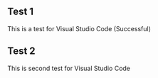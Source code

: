 ## Test 1

This is a test for Visual Studio Code (Successful)

## Test 2

This is second test for Visual Studio Code

